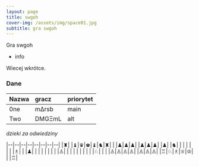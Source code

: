 ```yaml
---
layout: page
title: swgoh
cover-img: /assets/img/space01.jpg
subtitle: gra swgoh
---
```


Gra swgoh

- info

Wiecej wkrótce.

### Dane

| Nazwa | gracz | priorytet |
| :------ |:--- | :--- |
| 0ne | mΔrsb | main |
| Two | DMGΞmL | alt |


*dzieki za odwiedziny*

|--|--|--|--|--|--|--|--|
|♜| |♝|♛|♚|♝|♞|♜|
| |♟|♟|♟| |♟|♟|♟|
|♟| |♞| | | | | |
| |♗| | |♟| | | |
| | | | |♙| | | |
| | | | | |♘| | |
|♙|♙|♙|♙| |♙|♙|♙|
|♖|♘|♗|♕|♔| | |♖|

